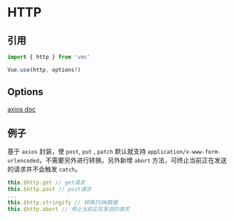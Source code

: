 # HTTP

## 引用
```javascript
import { http } from 'vmc'

Vue.use(http, options?) 
```

## Options
[axios doc](https://github.com/mzabriskie/axios#request-config)

## 例子
基于 `axios` 封装，使 `post`, `put` , `patch` 默认就支持 `application/x-www-form-urlencoded`，不需要另外进行转换。另外新增 `abort` 方法，可终止当前正在发送的请求并不会触发 `catch`。

```javascript
this.$http.get // get请求
this.$http.post // post请求
...
this.$http.stringify // 转换JSON数据
this.$http.abort // 停止当前正在发送的请求
```